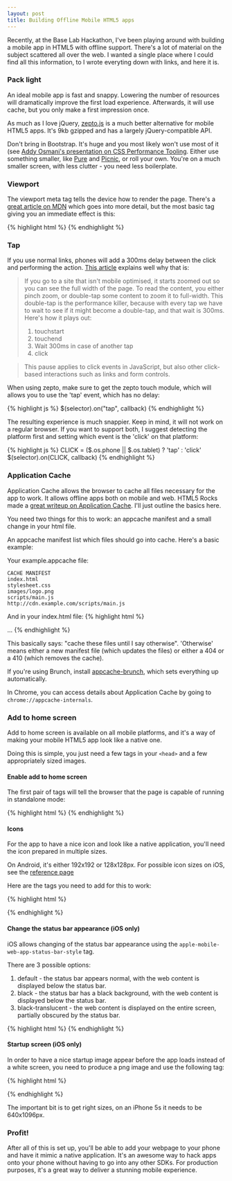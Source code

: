 ```yaml
---
layout: post
title: Building Offline Mobile HTML5 apps
---
```


Recently, at the Base Lab Hackathon, I've been playing around with building a mobile app in HTML5 with offline support. There's a lot of material on the subject scattered all over the web. I wanted a single place where I could find all this information, to I wrote everyting down with links, and here it is.

### Pack light

An ideal mobile app is fast and snappy. Lowering the number of resources will dramatically improve the first load experience. Afterwards, it will use cache, but you only make a first impression once.

As much as I love jQuery, [zepto.js](http://zeptojs.com/) is a much better alternative for mobile HTML5 apps. It's 9kb gzipped and has a largely jQuery-compatible API.

Don't bring in Bootstrap. It's huge and you most likely won't use most of it (see [Addy Osmani's presentation on CSS Performance Tooling](https://speakerdeck.com/addyosmani/css-performance-tooling). Either use something smaller, like [Pure](http://purecss.io/) and [Picnic](http://picnicss.com/), or roll your own. You're on a much smaller screen, with less clutter - you need less boilerplate.

<!-- more -->

### Viewport

The viewport meta tag tells the device how to render the page. There's a [great article on MDN](https://developer.mozilla.org/en/docs/Mozilla/Mobile/Viewport_meta_tag) which goes into more detail, but the most basic tag giving you an immediate effect is this:

{% highlight html %}
<meta name="viewport" content="width=device-width, user-scalable=no">
{% endhighlight %}

### Tap

If you use normal links, phones will add a 300ms delay between the click and performing the action. [This article](http://updates.html5rocks.com/2013/12/300ms-tap-delay-gone-away) explains well why that is:

> If you go to a site that isn't mobile optimised, it starts zoomed out so you can see the full width of the page. To read the content, you either pinch zoom, or double-tap some content to zoom it to full-width. This double-tap is the performance killer, because with every tap we have to wait to see if it might become a double-tap, and that wait is 300ms. Here's how it plays out:
>
>  1. touchstart
>  2. touchend
>  3. Wait 300ms in case of another tap
>  4. click

>  This pause applies to click events in JavaScript, but also other click-based interactions such as links and form controls.

When using zepto, make sure to get the zepto touch module, which will allows you to use the 'tap' event, which has no delay:

{% highlight js %}
$(selector).on("tap", callback)
{% endhighlight %}

The resulting experience is much snappier. Keep in mind, it will not work on a regular browser. If you want to support both, I suggest detecting the platform first and setting which event is the 'click' on that platform:

{% highlight js %}
CLICK = ($.os.phone || $.os.tablet) ? 'tap' : 'click'
$(selector).on(CLICK, callback)
{% endhighlight %}

### Application Cache

Application Cache allows the browser to cache all files necessary for the app to work. It allows offline apps both on mobile and web. HTML5 Rocks made a [great writeup on Application Cache](http://www.html5rocks.com/en/tutorials/appcache/beginner/). I'll just outline the basics here.

You need two things for this to work: an appcache manifest and a small change in your html file.

An appcache manifest list which files should go into cache. Here's a basic example:

Your example.appcache file:

```
CACHE MANIFEST
index.html
stylesheet.css
images/logo.png
scripts/main.js
http://cdn.example.com/scripts/main.js
```

And in your index.html file:
{% highlight html %}
<html manifest="example.appcache">
  ...
</html>
{% endhighlight %}

This basically says: "cache these files until I say otherwise". 'Otherwise' means either a new manifest file (which updates the files) or either a 404 or a 410 (which removes the cache).

If you're using Brunch, install [appcache-brunch](https://github.com/brunch/appcache-brunch), which sets everything up automatically.

In Chrome, you can access details about Application Cache by going to `chrome://appcache-internals`.

### Add to home screen

Add to home screen is available on all mobile platforms, and it's a way of making your mobile HTML5 app look like a native one.

Doing this is simple, you just need a few tags in your `<head>` and a few appropriately sized images.

#### Enable add to home screen

The first pair of tags will tell the browser that the page is capable of running in standalone mode:

{% highlight html %}
<meta name="mobile-web-app-capable" content="yes">
<meta name="apple-mobile-web-app-capable" content="yes" />
{% endhighlight %}

#### Icons

For the app to have a nice icon and look like a native application, you'll need the icon prepared in multiple sizes.

On Android, it's either 192x192 or 128x128px. For possible icon sizes on iOS, see the [reference page](https://developer.apple.com/library/ios/documentation/UserExperience/Conceptual/MobileHIG/IconMatrix.html#//apple_ref/doc/uid/TP40006556-CH27)

Here are the tags you need to add for this to work:

{% highlight html %}
<!-- iOS -->
<link rel="apple-touch-icon" href="icon.png" /> <!-- default is 60x60px -->
<link rel="apple-touch-icon" sizes="76x76" href="icon.76.png" />
<link rel="apple-touch-icon" sizes="120x120" href="icon.120.png" />
<link rel="apple-touch-icon" sizes="152x152" href="icon.152.png" />
<link rel="apple-touch-icon" sizes="180x180" href="icon.180.png" />

<!-- Android -->
<link rel="icon" sizes="192x192" href="icon.192.png"> <!-- (recommended) -->
<link rel="icon" sizes="128x128" href="icon.128.png">
{% endhighlight %}

#### Change the status bar appearance (iOS only)

iOS allows changing of the status bar appearance using the `apple-mobile-web-app-status-bar-style` tag.

There are 3 possible options:

1. default - the status bar appears normal, with the web content is displayed below the status bar.
2. black - the status bar has a black background, with the web content is displayed below the status bar.
3. black-translucent - the web content is displayed on the entire screen, partially obscured by the status bar.

{% highlight html %}
<meta name="apple-mobile-web-app-status-bar-style" content="black" />
{% endhighlight %}

#### Startup screen (iOS only)

In order to have a nice startup image appear before the app loads instead of a white screen, you need to produce a png image and use the following tag:

{% highlight html %}
<link rel="apple-touch-startup-image" href="startup.png">
{% endhighlight %}

The important bit is to get right sizes, on an iPhone 5s it needs to be 640x1096px.

### Profit!

After all of this is set up, you'll be able to add your webpage to your phone and have it mimic a native application. It's an awesome way to hack apps onto your phone without having to go into any other SDKs. For production purposes, it's a great way to deliver a stunning mobile experience.


